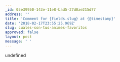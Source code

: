 ```yaml
---
_id: 05e39950-143e-11e8-bad5-27d0ae215d77
address: ''
title: 'Comment for {fields.slug} at {@timestamp}'
date: '2018-02-17T23:55:25.969Z'
slug: cuales-son-tus-animes-favoritos
approved: false
layout: post
message: ' '
---
```

undefined
